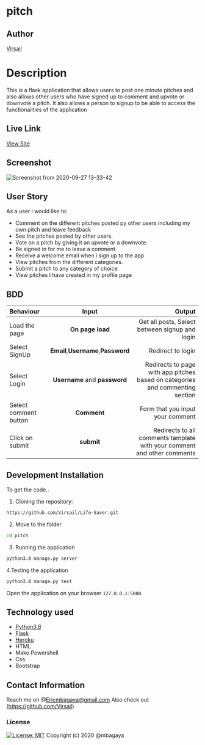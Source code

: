 # pitch
## Author

[Virsail](https://github.com/virsail)

# Description
This  is a flask application that allows users to post one minute pitches and also allows other users who have signed up to comment and upvote or downvote a pitch. It also allows a person to signup to be able to access the functionalities of the application

## Live Link
[View Site]()

## Screenshot

![Screenshot from 2020-09-27 13-33-42](https://user-images.githubusercontent.com/66640798/94362753-36eda280-00c6-11eb-8af9-81a025c50f06.png)



## User Story
As a user i would like to:
* Comment on the different pitches posted py other users including my own pitch and leave feedback
* See the pitches posted by other users.
* Vote on a pitch by giving it an upvote or a downvote.
* Be signed in for me to leave a comment
* Receive a welcome email when i sign up to the app
* View pitches from the different categories.
* Submit a pitch to any category of choice
* View pitches I have created in my profile page


## BDD
| Behaviour | Input | Output |
| :---------------- | :---------------: | ------------------: |
| Load the page | **On page load** | Get all posts, Select between signup and login|
| Select SignUp| **Email**,**Username**,**Password** | Redirect to login|
| Select Login | **Username** and **password** | Redirects to page with app pitches based on categories and commenting section|
| Select comment button | **Comment** | Form that you input your comment|
| Click on submit |**submit**  | Redirects to all comments tamplate with your comment and other comments|





## Development Installation
To get the code..

1. Cloning the repository:
  ```bash
  https://github.com/Virsail/Life-Saver.git
  ```
2. Move to the folder 
  ```bash
  cd pitch
  
  ```
3. Running the application
  ```bash
  python3.8 manage.py server
  ```
4.Testing the application
  ```bash
  python3.8 manage.py test
  ```
Open the application on your browser `127.0.0.1:5000`.


## Technology used

* [Python3.8](https://www.python.org/)
* [Flask](http://flask.pocoo.org/)
* [Heroku](https://heroku.com)
* HTML
* Mako
Powershell
* Css
* Bootstrap

## Contact Information 

Reach me on @Ericmbagaya@gmail.com
Also check out (https://github.com/Virsail)

### License
[![License: MIT](https://img.shields.io/badge/License-MIT-yellow.svg)](https://opensource.org/licenses/MIT)
Copyright (c) 2020 @mbagaya

